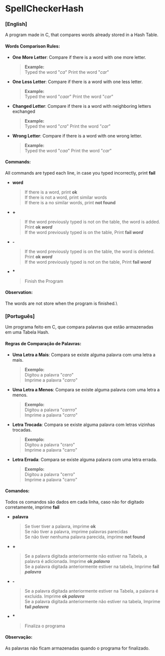 # SpellCheckerHash
  
### [English]

A program made in C, that compares words already stored in a Hash Table.

#### Words Comparison Rules:

  * __One More Letter__: Compare if there is a word with one more letter.
    > __Example:__\
    >   Typed the word "_ca_"
    >   Print the word "_car_"
  * __One Less Letter__: Compare if there is a word with one less letter.
    > __Example:__\
    >   Typed the word "_caar_"
    >   Print the word "_car_"
  * __Changed Letter__: Compare if there is a word with neighboring letters exchanged
    > __Example:__\
    >   Typed the word "_cra_"
    >   Print the word "_car_"
  * __Wrong Letter__: Compare if there is a word with one wrong letter.
    > __Example:__\
    >   Typed the word "_caa_"
    >   Print the word "_car_"

#### Commands:
All commands are typed each line, in case you typed incorrectly, print __fail__


  * __word__
    > If there is a word, print __ok__\
    > If there is not a word, print similar words\
    > If there is a no similar words, print __not found__
  * __\+__
    > If the word previously typed is not on the table, the word is added. Print __ok _word___\
    > If the word previously typed is on the table, Print __fail _word___
  * __\-__
    > If the word previously typed is on the table, the word is deleted. Print __ok _word___\
    > If the word previously typed is not on the table, Print __fail _word___
  * __\*__
    > Finish the Program
    
#### Observation:
  The words are not store when the program is finished.\
  
  
  

### [Português]

Um programa feito em C, que compara palavras que estão armazenadas em uma Tabela Hash. 

#### Regras de Comparação de Palavras:

  * __Uma Letra a Mais__: Compara se existe alguma palavra com uma letra a mais.
    > __Exemplo:__\
    >   Digitou a palavra "_caro_"\
    >   Imprime a palavra "_carro_"
  * __Uma Letra a Menos__: Compara se existe alguma palavra com uma letra a menos.
    > __Exemplo:__\
    >   Digitou a palavra "_carrro_"\
    >   Imprime a palavra "_carro_"
  * __Letra Trocada__: Compara se existe alguma palavra com letras vizinhas trocadas.
    > __Exemplo:__\
    >   Digitou a palavra "craro"\
    >   Imprime a palavra "carro"
  * __Letra Errada__: Compara se existe alguma palavra com uma letra errada.
    > __Exemplo:__\
    >   Digitou a palavra "cerro"\
    >   Imprime a palavra "carro"

#### Comandos:
Todos os comandos são dados em cada linha, caso não for digitado corretamente, imprime __fail__
  * __palavra__
    > Se tiver tiver a palavra, imprime __ok__\
    > Se não tiver a palavra, imprime palavras parecidas\
    > Se não tiver nenhuma palavra parecida, imprime __not found__
  * __\+__
    > Se a palavra digitada anteriormente não estiver na Tabela, a palavra é adicionada. Imprime __ok _palavra___\
    > Se a palavra digitada anteriormente estiver na tabela, Imprime __fail _palavra___
  * __\-__
    > Se a palavra digitada anteriormente estiver na Tabela, a palavra é excluida. Imprime __ok _palavra___\
    > Se a palavra digitada anteriormente não estiver na tabela, Imprime __fail _palavra___
  * __\*__
    > Finaliza o programa

#### Observação:
  As palavras não ficam armazenadas quando o programa for finalizado.
